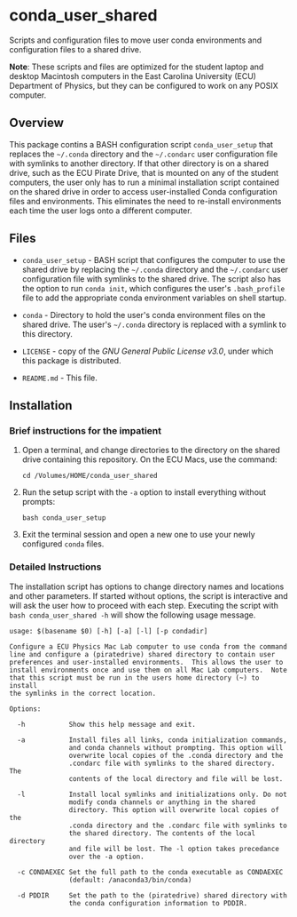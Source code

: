 # conda_user_shared

Scripts and configuration files to move user conda environments and configuration files to a shared drive.

**Note**: These scripts and files are optimized for the student laptop and desktop Macintosh computers in the East Carolina University (ECU) Department of Physics, but they can be configured to work on any POSIX computer.

## Overview

This package contins a BASH configuration script `conda_user_setup` that replaces the `~/.conda` directory and the `~/.condarc` user configuration file with symlinks to another directory.  If that other directory is on a shared drive, such as the ECU Pirate Drive, that is mounted on any of the student computers, the user only has to run a minimal installation script contained on the shared drive in order to access user-installed Conda configuration files and environments.  This eliminates the need to re-install environments each time the user logs onto a different computer.

## Files

* `conda_user_setup` - BASH script that configures the computer to use the shared drive by replacing the `~/.conda` directory and the  `~/.condarc` user configuration file with symlinks to the shared drive.  The script also has the option to run `conda init`, which configures the user's `.bash_profile` file to add the appropriate conda environment variables on shell startup.

* `conda` - Directory to hold the user's conda environment files on the shared drive.  The user's `~/.conda` directory is replaced with a symlink to this directory.

* `LICENSE` - copy of the *GNU General Public License v3.0*, under which this package is distributed.

* `README.md` - This file.

## Installation

### Brief instructions for the impatient

1. Open a terminal, and change directories to the directory on the shared drive containing this repository.  On the ECU Macs, use the command:

    `cd /Volumes/HOME/conda_user_shared`

2. Run the setup script with the `-a` option to install everything without prompts:

    `bash conda_user_setup`

3. Exit the terminal session and open a new one to use your newly configured `conda` files.

### Detailed Instructions

The installation script has options to change directory names and locations and other parameters.  If started without options, the script is interactive and will ask the user how to proceed with each step.  Executing the script with `bash conda_user_shared -h` will show the following usage message.

    usage: $(basename $0) [-h] [-a] [-l] [-p condadir]

    Configure a ECU Physics Mac Lab computer to use conda from the command
    line and configure a (piratedrive) shared directory to contain user
    preferences and user-installed environments.  This allows the user to
    install environments once and use them on all Mac Lab computers.  Note
    that this script must be run in the users home directory (~) to install
    the symlinks in the correct location.

    Options:

      -h           Show this help message and exit.
      
      -a           Install files all links, conda initialization commands, 
                   and conda channels without prompting. This option will
                   overwrite local copies of the .conda directory and the
                   .condarc file with symlinks to the shared directory. The
                   contents of the local directory and file will be lost.
                   
      -l           Install local symlinks and initializations only. Do not
                   modify conda channels or anything in the shared
                   directory. This option will overwrite local copies of the
                   .conda directory and the .condarc file with symlinks to
                   the shared directory. The contents of the local directory
                   and file will be lost. The -l option takes precedance
                   over the -a option.
                   
      -c CONDAEXEC Set the full path to the conda executable as CONDAEXEC
                   (default: /anaconda3/bin/conda)
                   
      -d PDDIR     Set the path to the (piratedrive) shared directory with
                   the conda configuration information to PDDIR.

